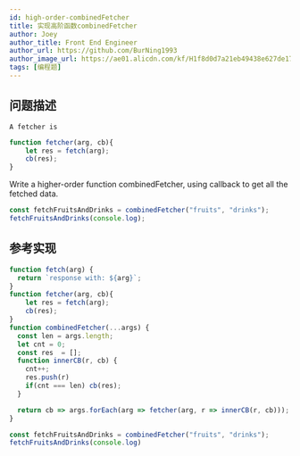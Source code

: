 ```yaml
---
id: high-order-combinedFetcher
title: 实现高阶函数combinedFetcher
author: Joey
author_title: Front End Engineer
author_url: https://github.com/BurNing1993
author_image_url: https://ae01.alicdn.com/kf/H1f8d0d7a21eb49438e627de1708be6efE.jpg
tags: [编程题]
---
```


## 问题描述

`A fetcher is`

```js
function fetcher(arg, cb){
    let res = fetch(arg);
    cb(res);
}
```

Write a higher-order function combinedFetcher, using callback to get all the fetched data.

```js
const fetchFruitsAndDrinks = combinedFetcher("fruits", "drinks");
fetchFruitsAndDrinks(console.log);
```

<!--truncate-->

## 参考实现

```js
function fetch(arg) {
  return `response with: ${arg}`;
}
function fetcher(arg, cb){
    let res = fetch(arg);
    cb(res);
}
function combinedFetcher(...args) {
  const len = args.length;
  let cnt = 0;
  const res  = [];
  function innerCB(r, cb) {
    cnt++;
    res.push(r)
    if(cnt === len) cb(res);
  }

  return cb => args.forEach(arg => fetcher(arg, r => innerCB(r, cb)));
}

const fetchFruitsAndDrinks = combinedFetcher("fruits", "drinks");
fetchFruitsAndDrinks(console.log)
```